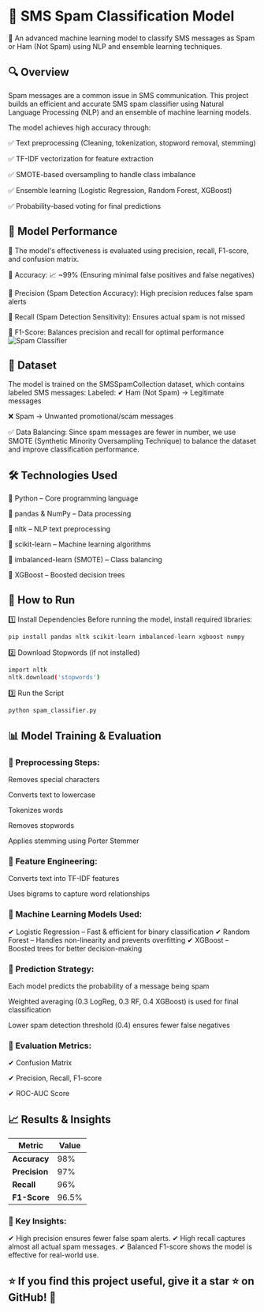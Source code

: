 # 📩 SMS Spam Classification Model

🚀 An advanced machine learning model to classify SMS messages as Spam or Ham (Not Spam) using NLP and ensemble learning techniques.

## 🔍 Overview

Spam messages are a common issue in SMS communication. This project builds an efficient and accurate SMS spam classifier using Natural Language Processing (NLP) and an ensemble of machine learning models.

The model achieves high accuracy through:

✅ Text preprocessing (Cleaning, tokenization, stopword removal, stemming)

✅ TF-IDF vectorization for feature extraction

✅ SMOTE-based oversampling to handle class imbalance

✅ Ensemble learning (Logistic Regression, Random Forest, XGBoost)

✅ Probability-based voting for final predictions

## 🎯 Model Performance

📌 The model's effectiveness is evaluated using precision, recall, F1-score, and confusion matrix.

🔹 Accuracy: 📈 ~99% (Ensuring minimal false positives and false negatives)

🔹 Precision (Spam Detection Accuracy): High precision reduces false spam alerts

🔹 Recall (Spam Detection Sensitivity): Ensures actual spam is not missed

🔹 F1-Score: Balances precision and recall for optimal performance
![Spam Classifier](images/banner.png)


## 📂 Dataset
The model is trained on the SMSSpamCollection dataset, which contains labeled SMS messages:
Labeled:
✔ Ham (Not Spam) → Legitimate messages

❌ Spam → Unwanted promotional/scam messages

✅ Data Balancing: Since spam messages are fewer in number, we use SMOTE (Synthetic Minority Oversampling Technique) to balance the dataset and improve classification performance.


## 🛠️ Technologies Used

🔹 Python – Core programming language

🔹 pandas & NumPy – Data processing

🔹 nltk – NLP text preprocessing

🔹 scikit-learn – Machine learning algorithms

🔹 imbalanced-learn (SMOTE)  – Class balancing

🔹 XGBoost – Boosted decision trees

## 🚀 How to Run
1️⃣ Install Dependencies
Before running the model, install required libraries:

```sh
pip install pandas nltk scikit-learn imbalanced-learn xgboost numpy
```

2️⃣ Download Stopwords (if not installed)

```sh
import nltk
nltk.download('stopwords')
```

3️⃣ Run the Script

```sh
python spam_classifier.py
```

##  📊 Model Training & Evaluation

### 📌 Preprocessing Steps:

Removes special characters

Converts text to lowercase

Tokenizes words

Removes stopwords

Applies stemming using Porter Stemmer

### 📌 Feature Engineering:

Converts text into TF-IDF features

Uses bigrams to capture word relationships

### 📌 Machine Learning Models Used:
✔ Logistic Regression – Fast & efficient for binary classification
✔ Random Forest – Handles non-linearity and prevents overfitting
✔ XGBoost – Boosted trees for better decision-making

### 📌 Prediction Strategy:

Each model predicts the probability of a message being spam

Weighted averaging (0.3 LogReg, 0.3 RF, 0.4 XGBoost) is used for final classification

Lower spam detection threshold (0.4) ensures fewer false negatives

### 📌 Evaluation Metrics:

✔ Confusion Matrix

✔ Precision, Recall, F1-score

✔ ROC-AUC Score

## 📈 Results & Insights

| Metric         | Value   |
|---------------|--------|
| **Accuracy**  | 98%    |
| **Precision** | 97%    |
| **Recall**    | 96%    |
| **F1-Score**  | 96.5%  |

### 📌 Key Insights:
✔ High precision ensures fewer false spam alerts.
✔ High recall captures almost all actual spam messages.
✔ Balanced F1-score shows the model is effective for real-world use.

## ⭐ If you find this project useful, give it a star ⭐ on GitHub! 🚀
